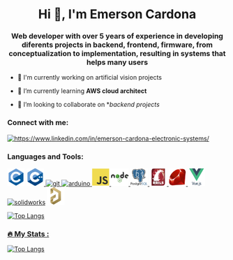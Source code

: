 <h1 align="center">Hi 👋, I'm Emerson Cardona</h1>
<h3 align="center">Web developer with over 5 years of experience in developing diferents projects in backend, frontend, firmware, from conceptualization to implementation, resulting in systems that helps many users</h3>

- 🔭 I'm currently working on artificial vision projects 

- 🌱 I’m currently learning **AWS cloud architect**

- 👯 I’m looking to collaborate on **backend projects*

<h3 align="left">Connect with me:</h3>
<p align="left">
<a href="https://www.linkedin.com/in/emerson-cardona-electronic-systems/" target="blank"><img align="center" src="https://raw.githubusercontent.com/rahuldkjain/github-profile-readme-generator/master/src/images/icons/Social/linked-in-alt.svg" alt="https://www.linkedin.com/in/emerson-cardona-electronic-systems/" height="30" width="40" /></a>
</p>


<h3 align="left">Languages and Tools:</h3>
<img src="https://raw.githubusercontent.com/devicons/devicon/master/icons/c/c-original.svg" alt="c" width="40" height="40"/> </a> <a href="https://www.w3schools.com/cpp/" target="_blank" rel="noreferrer"> <img src="https://raw.githubusercontent.com/devicons/devicon/master/icons/cplusplus/cplusplus-original.svg" alt="cplusplus" width="40" height="40"/> </a> <a href="https://git-scm.com/" target="_blank" rel="noreferrer"> <img src="https://www.vectorlogo.zone/logos/git-scm/git-scm-icon.svg" alt="git" width="40" height="40"/> </a>
<a href="https://www.arduino.cc/" target="_blank" rel="noreferrer"> <img src="https://cdn.worldvectorlogo.com/logos/arduino-1.svg" alt="arduino" width="40" height="40"/> </a> <a href="https://developer.mozilla.org/en-US/docs/Web/JavaScript" target="_blank" rel="noreferrer"> <img src="https://raw.githubusercontent.com/devicons/devicon/master/icons/javascript/javascript-original.svg" alt="javascript" width="40" height="40"/> </a> <a href="https://nodejs.org" target="_blank" rel="noreferrer"> <img src="https://raw.githubusercontent.com/devicons/devicon/master/icons/nodejs/nodejs-original-wordmark.svg" alt="nodejs" width="40" height="40"/> </a> <a href="https://www.postgresql.org" target="_blank" rel="noreferrer"> <img src="https://raw.githubusercontent.com/devicons/devicon/master/icons/postgresql/postgresql-original-wordmark.svg" alt="postgresql" width="40" height="40"/> </a> <a href="https://rubyonrails.org" target="_blank" rel="noreferrer"> <img src="https://raw.githubusercontent.com/devicons/devicon/master/icons/rails/rails-original-wordmark.svg" alt="rails" width="40" height="40"/> </a> <a href="https://www.ruby-lang.org/en/" target="_blank" rel="noreferrer"> <img src="https://raw.githubusercontent.com/devicons/devicon/master/icons/ruby/ruby-original.svg" alt="ruby" width="40" height="40"/> </a> 
<a href="https://vuejs.org/" target="_blank" rel="noreferrer"> <img src="https://raw.githubusercontent.com/devicons/devicon/master/icons/vuejs/vuejs-original-wordmark.svg" alt="vuejs" width="40" height="40"/> </a>
<a href='https://www.solidworks.com/es/domain/design-engineering?gclid=CjwKCAjwqJSaBhBUEiwAg5W9p31TAV14ZovSc9lRBJqvVJ-P1jNt3j7n3GKNXK3SdEmIfCraXYQnEBoCISUQAvD_BwE' target="_blank"><img alt="solidworks" img src="https://cdn.worldvectorlogo.com/logos/solidworks-logo-1.svg" &logoColor=white&labelColor=black&color=black' width="60" height="60"/></a>
<a href="https://www.altium.com" target="_blank" rel="noreferrer"> <img src="https://raw.githubusercontent.com/github/explore/7af95003139e68a3a54e382bb4f23a72836ef348/topics/altium-designer/altium-designer.png" alt="arduino" width="40" height="40"/>
</p>

![Top Langs](https://github-readme-stats.vercel.app/api/top-langs/?username=emersongcardona&theme=tokyonight&langs_count=8&include_all_commits=true)


### :fire: My Stats :
![Top Langs](https://github-readme-streak-stats.herokuapp.com/?user=emersongcardona)

